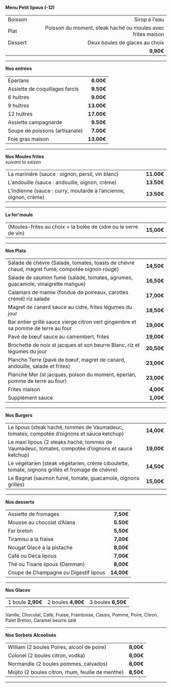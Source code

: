 



**Menu Petit lipous *(-12)***

|         |                                                             |
| :------ | ----------------------------------------------------------: |
| Boisson |                                               Sirop à l'eau |
| Plat    | Poisson du moment, steak haché ou moules avec frites maison |
| Dessert |                              Deux boules de glaces au choix |
|         |                                                   **9,90€** |

---

**Nos entrées**

|                                |            |
| :----------------------------- | ---------: |
| Eperlans                       |  **6.00€** |
| Assiette de coquillages farcis |  **9.50€** |
| 6 huîtres                      |  **9.00€** |
| 9 huîtres                      | **13.00€** |
| 12 huîtres                     | **17.00€** |
| Assiette campagnarde           |  **9.50€** |
| Soupe de poissons (artisanale) |  **7.00€** |
| Foie gras maison               | **13.00€** |


---

**Nos Moules frites**  
*suivant la saison*  

|                                                                  |            |
| :--------------------------------------------------------------- | ---------: |
| La marinière (sauce : oignon, persil, vin blanc)                 | **11.00€** |
| L’andouille (sauce : andouille, oignon, crème)                   | **13.50€** |
| L’indienne (sauce : curry, moutarde à l’ancienne, oignon, crème) | **13.50€** |

---

**La for'moule**  

|                                                                 |            |
| :-------------------------------------------------------------- | ---------: |
| (Moules-frites au choix + la bolée de cidre ou le verre de vin) | **15,00€** |

---

**Nos Plats**  

|                                                                                                |            |
| :--------------------------------------------------------------------------------------------- | ---------: |
| Salade de chèvre (Salade, tomates, toasts de chèvre chaud, magret fumé, compotée oignon rouge) | **14,50€** |
| Salade de saumon fumé (salade, tomates, agrumes, guacamole, vinaigrette mangue)                | **16,50€** |
| Calamars de mamie (fondue de poireaux, carottes crémé) riz salade                              | **17,00€** |
| Magret de canard sauce au cidre, frites  légumes du jour                                       | **18,50€** |
| Bar entier  grillé sauce vierge citron vert gingembre et sa pomme de terre au four             | **19,00€** |
| Pavé de bœuf sauce au camembert, frites                                                        | **19,00€** |
| Brochette de noix st jacques et son beurre Blanc, riz et légumes du jour                       | **20,50€** |
| Planche Terre (pavé de bœuf, magret de canard, andouille, salade et frites)                    | **23,00€** |
| Planche Mer (st jacques, poison du moment, éperlan, pomme de terre au four)                    | **23,00€** |
| Frites maison                                                                                  |  **4,00€** |
| Supplément sauce                                                                               |  **1,00€** |

---

**Nos Burgers**  

|                                                                                                    |            |
| :------------------------------------------------------------------------------------------------- | ---------: |
| Le lipous (steak haché, tommes de Vaumadeuc, tomates, compotée d’oignons et sauce ketchup)         | **14,00€** |
| Le maxi lipous (2 steaks haché, tommes de Vaumadeuc, tomates, compotée d’oignons et sauce ketchup) | **19,00€** |
| Le végétarien (steak végétarien, crème ciboulette, tomate, oignons grillés et fromage de chèvre)   | **14,50€** |
| Le Bagnat (saumon fumé, tomate, guacamole, oignons grillés)                                        | **15,00€** |


---

**Nos desserts**  

|                                       |            |
| :------------------------------------ | ---------: |
| Assiette de fromages                  |  **7,50€** |
| Mousse au chocolat d’Alana            |  **5.50€** |
| Far breton                            |  **5,50€** |
| Tiramisu a la fraise                  |  **7,00€** |
| Nougat Glacé à la pistache            |  **8,00€** |
| Café ou Déca lipous                   |  **7,00€** |
| Thé ou Tisane lipous (Damman)         |  **8,00€** |
| Coupe de Champagne ou Digestif lipous | **14,00€** |

---

**Nos Glaces**  

|                   |                    |                    |
| :---------------: | :----------------: | :----------------: |
| 1 boule **2,90€** | 2 boules **4,90€** | 3 boules **6,50€** |

Vanille, Chocolat, Café, Fraise, Framboise, Cassis, Pomme, Poire, Citron,  
Palet Breton, Caramel beurre salé

---

**Nos Sorbets Alcoolisés**  

|                                                   |           |
| :------------------------------------------------ | --------: |
| William  (2 boules Poires, alcool de poire)       | **8,00€** |
| Colonel (2 boules citron, vodka)                  | **8,00€** |
| Normandie (2 boules pommes, calvados)             | **8,00€** |
| Mojito (2 boules citron, rhum, feuille de menthe) | **8,50€** |

---